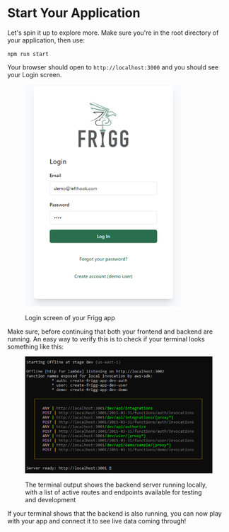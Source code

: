 # Start Your Application

Let's spin it up to explore more. Make sure you're in the root directory of your application, then use:

```
npm run start
```

Your browser should open to `http://localhost:3000` and you should see your Login screen.

<figure><img src="../../.gitbook/assets/image (8).png" alt="" width="353"><figcaption><p>Login screen of your Frigg app</p></figcaption></figure>

Make sure, before continuing that both your frontend and backend are running. An easy way to verify this is to check if your terminal looks something like this:

<figure><img src="../../.gitbook/assets/image (4).png" alt="Console log displaying the backend server being &#x22;ready&#x22; on localhost:3001"><figcaption><p>The terminal output shows the backend server running locally, with a list of active routes and endpoints available for testing and development</p></figcaption></figure>

If your terminal shows that the backend is also running, you can now play with your app and connect it to see live data coming through!
